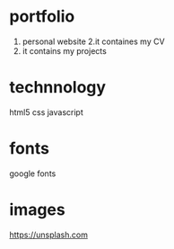 # portfolio
1. personal website
2.it containes my CV
3. it contains my projects
# technnology
html5
css
javascript
# fonts
google fonts
# images
https://unsplash.com
